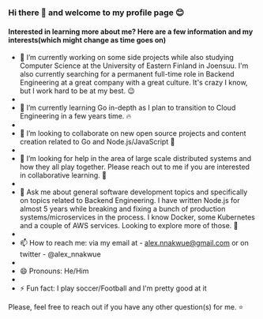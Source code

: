 ### Hi there 👋 and welcome to my profile page :blush:

#### Interested in learning more about me? Here are a few information and my interests(which might change as time goes on) 


- 🔭 I’m currently working on some side projects while also studying Computer Science at the University of Eastern Finland in Joensuu. I'm also currently searching for a permanent full-time role in Backend Engineering at a great company with a great culture. It's crazy I know, but I work hard to be at my best. :wink:
- 
- 🌱 I’m currently learning Go in-depth as I plan to transition to Cloud Engineering in a few years time. :fire:
- 
- 👯 I’m looking to collaborate on new open source projects and content creation related to Go and Node.js/JavaScript :eyes:
- 
- 🤔 I’m looking for help in the area of large scale distributed systems and how they all play together. Please reach out to me if you are interested in collaborative learning. :eyes:
- 
- 💬 Ask me about general software development topics and specifically on topics related to Backend Engineering. I have written Node.js for almost 5 years while breaking and fixing a bunch of production systems/microservices in the process. I know Docker, some Kubernetes and a couple of AWS services. Looking to explore more of those. :yellow_heart:
- 
- 📫 How to reach me: via my email at - alex.nnakwue@gmail.com or on twitter -  @alex_nnakwue
- 
- 😄 Pronouns: He/Him
- 
- ⚡ Fun fact: I play soccer/Football and I'm pretty good at it


Please, feel free to reach out if you have any other question(s) for me. :star:

